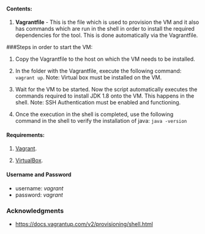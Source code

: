 #### Contents:

1. **Vagrantfile** - This is the file which is used to provision the VM and it also has commands which are run in the shell in order to install the required dependencies for the tool. This is done automatically via the Vagrantfile.

###Steps in order to start the VM:
1. Copy the Vagrantfile to the host on which the VM needs to be installed. 

2. In the folder with the Vagrantfile, execute the following command:
``` vagrant up ```. Note: Virtual box must be installed on the VM.

3. Wait for the VM to be started. Now the script automatically executes the commands required to install JDK 1.8 onto the VM. This happens in the shell.
Note: SSH Authentication must be enabled and functioning. 

4. Once the execution in the shell is completed, use the following command in the shell to verify the installation of java:
``` java -version ```

#### Requirements:
1. [Vagrant](https://www.vagrantup.com/downloads.html).

2. [VirtualBox](https://www.virtualbox.org/wiki/Downloads).

#### Username and Password

* username: *vagrant*
* password: *vagrant*

### Acknowledgments
* https://docs.vagrantup.com/v2/provisioning/shell.html

